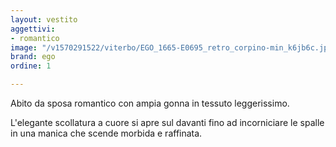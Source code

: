 ```yaml
---
layout: vestito
aggettivi:
- romantico
image: "/v1570291522/viterbo/EGO_1665-E0695_retro_corpino-min_k6jb6c.jpg"
brand: ego
ordine: 1

---
```

Abito da sposa romantico con ampia gonna in tessuto leggerissimo. 

L'elegante scollatura a cuore si apre sul davanti fino ad incorniciare le spalle in una manica che scende morbida e raffinata.